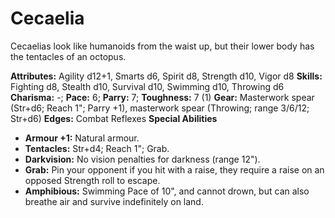 # Cecaelia

Cecaelias look like humanoids from the waist up, but their lower body
has the tentacles of an octopus.

**Attributes:** Agility d12+1, Smarts d6, Spirit d8, Strength d10, Vigor
d8
**Skills:** Fighting d8, Stealth d10, Survival d10, Swimming d10,
Throwing d6
**Charisma:** -; **Pace:** 6; **Parry:** 7; **Toughness:** 7 (1)
**Gear:** Masterwork spear (Str+d6; Reach 1"; Parry +1), masterwork
spear (Throwing; range 3/6/12; Str+d6)
**Edges:** Combat Reflexes
**Special Abilities**

- **Armour +1:** Natural armour.
- **Tentacles:** Str+d4; Reach 1"; Grab.
- **Darkvision:** No vision penalties for darkness (range 12").
- **Grab:** Pin your opponent if you hit with a raise, they require a
raise on an opposed Strength roll to escape.
- **Amphibious:** Swimming Pace of 10", and cannot drown, but can also
breathe air and survive indefinitely on land.
